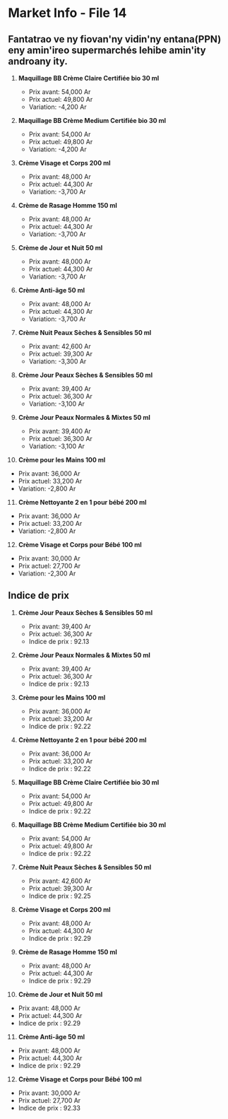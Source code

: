 # Market Info - File 14

## Fantatrao ve ny fiovan'ny vidin'ny entana(PPN) eny amin'ireo supermarchés lehibe amin'ity androany ity.

1. **Maquillage BB Crème Claire Certifiée bio 30 ml**
   - Prix avant: 54,000 Ar
   - Prix actuel: 49,800 Ar
   - Variation: -4,200 Ar

2. **Maquillage BB Crème Medium Certifiée bio 30 ml**
   - Prix avant: 54,000 Ar
   - Prix actuel: 49,800 Ar
   - Variation: -4,200 Ar

3. **Crème Visage et Corps 200 ml**
   - Prix avant: 48,000 Ar
   - Prix actuel: 44,300 Ar
   - Variation: -3,700 Ar

4. **Crème de Rasage Homme 150 ml**
   - Prix avant: 48,000 Ar
   - Prix actuel: 44,300 Ar
   - Variation: -3,700 Ar

5. **Crème de Jour et Nuit 50 ml**
   - Prix avant: 48,000 Ar
   - Prix actuel: 44,300 Ar
   - Variation: -3,700 Ar

6. **Crème Anti-âge 50 ml**
   - Prix avant: 48,000 Ar
   - Prix actuel: 44,300 Ar
   - Variation: -3,700 Ar

7. **Crème Nuit Peaux Sèches & Sensibles 50 ml**
   - Prix avant: 42,600 Ar
   - Prix actuel: 39,300 Ar
   - Variation: -3,300 Ar

8. **Crème Jour Peaux Sèches & Sensibles 50 ml**
   - Prix avant: 39,400 Ar
   - Prix actuel: 36,300 Ar
   - Variation: -3,100 Ar

9. **Crème Jour Peaux Normales & Mixtes 50 ml**
   - Prix avant: 39,400 Ar
   - Prix actuel: 36,300 Ar
   - Variation: -3,100 Ar

10. **Crème pour les Mains 100 ml**
   - Prix avant: 36,000 Ar
   - Prix actuel: 33,200 Ar
   - Variation: -2,800 Ar

11. **Crème Nettoyante 2 en 1 pour bébé 200 ml**
   - Prix avant: 36,000 Ar
   - Prix actuel: 33,200 Ar
   - Variation: -2,800 Ar

12. **Crème Visage et Corps pour Bébé 100 ml**
   - Prix avant: 30,000 Ar
   - Prix actuel: 27,700 Ar
   - Variation: -2,300 Ar



## Indice de prix

1. **Crème Jour Peaux Sèches & Sensibles 50 ml**
   - Prix avant: 39,400 Ar
   - Prix actuel: 36,300 Ar
   - Indice de prix : 92.13

2. **Crème Jour Peaux Normales & Mixtes 50 ml**
   - Prix avant: 39,400 Ar
   - Prix actuel: 36,300 Ar
   - Indice de prix : 92.13

3. **Crème pour les Mains 100 ml**
   - Prix avant: 36,000 Ar
   - Prix actuel: 33,200 Ar
   - Indice de prix : 92.22

4. **Crème Nettoyante 2 en 1 pour bébé 200 ml**
   - Prix avant: 36,000 Ar
   - Prix actuel: 33,200 Ar
   - Indice de prix : 92.22

5. **Maquillage BB Crème Claire Certifiée bio 30 ml**
   - Prix avant: 54,000 Ar
   - Prix actuel: 49,800 Ar
   - Indice de prix : 92.22

6. **Maquillage BB Crème Medium Certifiée bio 30 ml**
   - Prix avant: 54,000 Ar
   - Prix actuel: 49,800 Ar
   - Indice de prix : 92.22

7. **Crème Nuit Peaux Sèches & Sensibles 50 ml**
   - Prix avant: 42,600 Ar
   - Prix actuel: 39,300 Ar
   - Indice de prix : 92.25

8. **Crème Visage et Corps 200 ml**
   - Prix avant: 48,000 Ar
   - Prix actuel: 44,300 Ar
   - Indice de prix : 92.29

9. **Crème de Rasage Homme 150 ml**
   - Prix avant: 48,000 Ar
   - Prix actuel: 44,300 Ar
   - Indice de prix : 92.29

10. **Crème de Jour et Nuit 50 ml**
   - Prix avant: 48,000 Ar
   - Prix actuel: 44,300 Ar
   - Indice de prix : 92.29

11. **Crème Anti-âge 50 ml**
   - Prix avant: 48,000 Ar
   - Prix actuel: 44,300 Ar
   - Indice de prix : 92.29

12. **Crème Visage et Corps pour Bébé 100 ml**
   - Prix avant: 30,000 Ar
   - Prix actuel: 27,700 Ar
   - Indice de prix : 92.33

